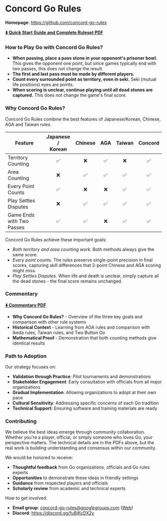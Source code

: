 # Concord Go Rules

**Homepage**: https://github.com/concord-go-rules

**[⬇️ Quick Start Guide and Complete Ruleset PDF](https://raw.githubusercontent.com/concord-go-rules/concord-go-rules/refs/heads/main/Concord.pdf)**

### How to Play Go with Concord Go Rules?

- **When passing, place a pass stone in your opponent's prisoner bowl.** This gives the opponent one point, but since games typically end with two passes, this does not change the result.
- **The first and last pass must be made by different players.**
- **Count every surrounded point as territory, even in seki.** Seki (mutual life positions) eyes are points.
- **When scoring is unclear, continue playing until all dead stones are captured.** This does not change the game's final score.

### Why Concord Go Rules?

Concord Go Rules combine the best features of Japanese/Korean, Chinese, AGA and Taiwan rules.

| Feature                   | Japanese /<br>Korean |  Chinese  |  AGA  | Taiwan | **Concord** |
|---------------------------|:--------------------:|:---------:|:-----:|:------:|:-----------:|
| Territory Counting        |         ✅           |     ❌    |  ✅   |   ❌   |      ✅     |
| Area Counting             |         ❌           |     ✅    |  ✅   |   ✅   |      ✅     |
| Every Point Counts        |         ✅           |     ❌    |  ❌   |   ✅   |      ✅     |
| Play Settles Disputes     |         ❌           |     ✅    |  ✅   |   ✅   |      ✅     |
| Game Ends with Two Passes |         ✅           |     ✅    |  ❌   |   ✅   |      ✅     |

Concord Go Rules achieve these important goals:

- *Both territory and area counting work.* Both methods always give the same score.
- *Every point counts.* The rules preserve single-point precision in final scores, capturing skill differences that 2-point Chinese and AGA scoring might miss.
- *Play Settles Disputes.* When life and death is unclear, simply capture all the dead stones - the final score remains unchanged.

### Commentary

**[⬇️ Commentary PDF](https://raw.githubusercontent.com/concord-go-rules/concord-go-rules/refs/heads/main/ConcordCommentary.pdf)**

- **Why Concord Go Rules?** - Overview of the three key goals and comparison with other rule systems
- **Historical Context** - Learning from AGA rules and comparison with Ikeda rules, Taiwan rules, and Two Button Go
- **Mathematical Proof** - Demonstration that both counting methods give identical results

### Path to Adoption

Our strategy focuses on:

- **Validation through Practice**: Pilot tournaments and demonstrations
- **Stakeholder Engagement**: Early consultation with officials from all major organizations
- **Gradual Implementation**: Allowing organizations to adopt at their own pace
- **Cultural Sensitivity**: Addressing specific concerns of each Go tradition
- **Technical Support**: Ensuring software and training materials are ready

### Contributing

We believe the best ideas emerge through community collaboration.
Whether you're a player, official, or simply someone who loves Go, your perspective matters.
The technical details are in the PDFs above, but the real work is building understanding and consensus within our community.

We would be honored to receive:

- **Thoughtful feedback** from Go organizations, officials and Go rules experts
- **Opportunities** to demonstrate these ideas in friendly settings
- **Guidance** from respected players and officials
- **Scholarly review** from academic and technical experts

How to get involved:

- **Email group**: concord-go-rules@googlegroups.com  ([Web](https://groups.google.com/g/concord-go-rules))
- **Discord**: https://discord.gg/fuBjKcDX2y

